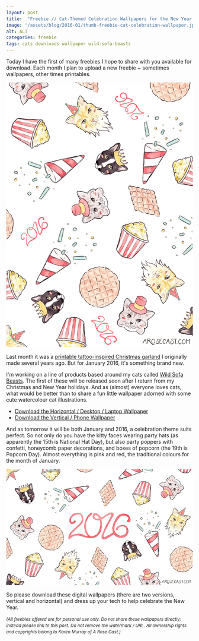 ```yaml
---
layout: post
title:  "Freebie // Cat-Themed Celebration Wallpapers for the New Year / January 2016"
image: '/assets/blog/2016-01/thumb-freebie-cat-celebration-wallpaper.jpg'
alt: ALT
categories: freebie
tags: cats downloads wallpaper wild-sofa-beasts
---
```


<p class="intro">Today I have the first of many freebies I hope to share with you available for download. Each month I plan to upload a new freebie ~ sometimes wallpapers, other times printables.</p>

![Cat-Themed Celebration Wallpapers for the New Year / January 2016 by A Rose Cast](/assets/blog/2016-01/freebie-january-2016-cat-celebration-vertical-wallpaper01.jpg "Cat-Themed Celebration Wallpapers for the New Year / January 2016 by A Rose Cast")

Last month it was a [printable tattoo-inspired Christmas garland](/freebie/2015/12/10/printable-tattoo-inspired-christmas-garland.html) I originally made several years ago. But for January 2016, it's something brand new.

I'm working on a line of products based around my cats called [Wild Sofa Beasts](/project/illustration-wild-sofa-beasts.html). The first of these will be released soon after I return from my Christmas and New Year holidays. And as (almost) everyone loves cats, what would be better than to share a fun little wallpaper adorned with some cute watercolour cat illustrations.

* [Download the Horizontal / Desktop / Laptop Wallpaper](/assets/blog/2016-01/freebie-january-2016-cat-celebration-horizontal-wallpaper02.jpg "Download the Cat-Themed Horizontal / Desktop / Laptop Celebration Wallpapers for the New Year / January 2016 by A Rose Cast")
* [Download the Vertical / Phone Wallpaper](/assets/blog/2016-01/freebie-january-2016-cat-celebration-vertical-wallpaper02.jpg "Download the Cat-Themed Vertical / Phone Celebration Wallpapers for the New Year / January 2016 by A Rose Cast")

And as tomorrow it will be both January and 2016, a celebration theme suits perfect. So not only do you have the kitty faces wearing party hats (as apparently the 15th is National Hat Day), but also party poppers with confetti, honeycomb paper decorations, and boxes of popcorn (the 19th is Popcorn Day). Almost everything is pink and red, the traditional colours for the month of January.

![Cat-Themed Celebration Wallpapers for the New Year / January 2016 by A Rose Cast](/assets/blog/2016-01/freebie-january-2016-cat-celebration-horizontal-wallpaper01.jpg "Cat-Themed Celebration Wallpapers for the New Year / January 2016 by A Rose Cast")

So please download these digital wallpapers (there are two versions, vertical and horizontal) and dress up your tech to help celebrate the New Year.

<small><em>(All freebies offered are for personal use only. Do not share these wallpapers directly; instead please link to this post. Do not remove the watermark / URL. All ownership rights and copyrights belong to Karen Murray of A Rose Cast.)</em></small>